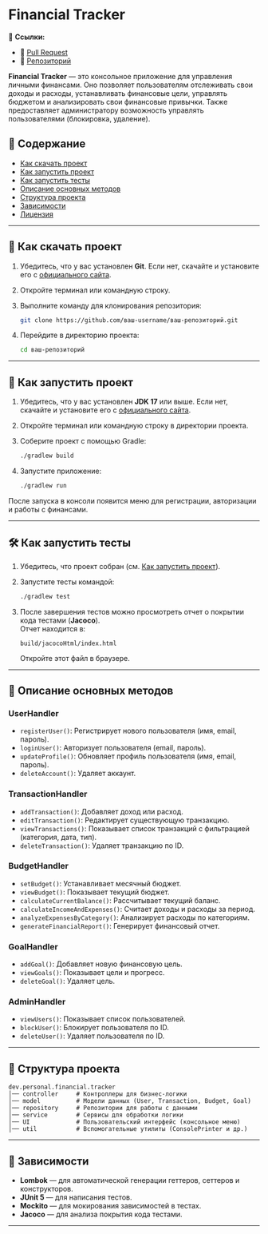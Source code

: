 # Financial Tracker

📌 **Ссылки:**  
- 🔗 [Pull Request](https://github.com/DKowalski25/Y_LAB/pull/11)  
- 📂 [Репозиторий](https://github.com/DKowalski25/Y_LAB/tree/dev/PersonalFinancialTracker)  

**Financial Tracker** — это консольное приложение для управления личными финансами. Оно позволяет пользователям отслеживать свои доходы и расходы, устанавливать финансовые цели, управлять бюджетом и анализировать свои финансовые привычки. Также предоставляет администратору возможность управлять пользователями (блокировка, удаление).

## 📌 Содержание

- [Как скачать проект](#как-скачать-проект)
- [Как запустить проект](#как-запустить-проект)
- [Как запустить тесты](#как-запустить-тесты)
- [Описание основных методов](#описание-основных-методов)
- [Структура проекта](#структура-проекта)
- [Зависимости](#зависимости)
- [Лицензия](#лицензия)

---

## 🔹 Как скачать проект

1. Убедитесь, что у вас установлен **Git**. Если нет, скачайте и установите его с [официального сайта](https://git-scm.com/).
2. Откройте терминал или командную строку.
3. Выполните команду для клонирования репозитория:

   ```bash
   git clone https://github.com/ваш-username/ваш-репозиторий.git
   ```

4. Перейдите в директорию проекта:

   ```bash
   cd ваш-репозиторий
   ```

---

## 🚀 Как запустить проект

1. Убедитесь, что у вас установлен **JDK 17** или выше. Если нет, скачайте и установите его с [официального сайта](https://jdk.java.net/).
2. Откройте терминал или командную строку в директории проекта.
3. Соберите проект с помощью Gradle:

   ```bash
   ./gradlew build
   ```

4. Запустите приложение:

   ```bash
   ./gradlew run
   ```

После запуска в консоли появится меню для регистрации, авторизации и работы с финансами.

---

## 🛠️ Как запустить тесты

1. Убедитесь, что проект собран (см. [Как запустить проект](#как-запустить-проект)).
2. Запустите тесты командой:

   ```bash
   ./gradlew test
   ```

3. После завершения тестов можно просмотреть отчет о покрытии кода тестами (**Jacoco**).  
   Отчет находится в:

   ```
   build/jacocoHtml/index.html
   ```

   Откройте этот файл в браузере.

---

## 📌 Описание основных методов

### **UserHandler**
- `registerUser()`: Регистрирует нового пользователя (имя, email, пароль).
- `loginUser()`: Авторизует пользователя (email, пароль).
- `updateProfile()`: Обновляет профиль пользователя (имя, email, пароль).
- `deleteAccount()`: Удаляет аккаунт.

### **TransactionHandler**
- `addTransaction()`: Добавляет доход или расход.
- `editTransaction()`: Редактирует существующую транзакцию.
- `viewTransactions()`: Показывает список транзакций с фильтрацией (категория, дата, тип).
- `deleteTransaction()`: Удаляет транзакцию по ID.

### **BudgetHandler**
- `setBudget()`: Устанавливает месячный бюджет.
- `viewBudget()`: Показывает текущий бюджет.
- `calculateCurrentBalance()`: Рассчитывает текущий баланс.
- `calculateIncomeAndExpenses()`: Считает доходы и расходы за период.
- `analyzeExpensesByCategory()`: Анализирует расходы по категориям.
- `generateFinancialReport()`: Генерирует финансовый отчет.

### **GoalHandler**
- `addGoal()`: Добавляет новую финансовую цель.
- `viewGoals()`: Показывает цели и прогресс.
- `deleteGoal()`: Удаляет цель.

### **AdminHandler**
- `viewUsers()`: Показывает список пользователей.
- `blockUser()`: Блокирует пользователя по ID.
- `deleteUser()`: Удаляет пользователя по ID.

---

## 📂 Структура проекта

```
dev.personal.financial.tracker
│── controller     # Контроллеры для бизнес-логики
│── model          # Модели данных (User, Transaction, Budget, Goal)
│── repository     # Репозитории для работы с данными
│── service        # Сервисы для обработки логики
│── UI             # Пользовательский интерфейс (консольное меню)
│── util           # Вспомогательные утилиты (ConsolePrinter и др.)
```

---

## 🔧 Зависимости

- **Lombok** — для автоматической генерации геттеров, сеттеров и конструкторов.
- **JUnit 5** — для написания тестов.
- **Mockito** — для мокирования зависимостей в тестах.
- **Jacoco** — для анализа покрытия кода тестами.

---
